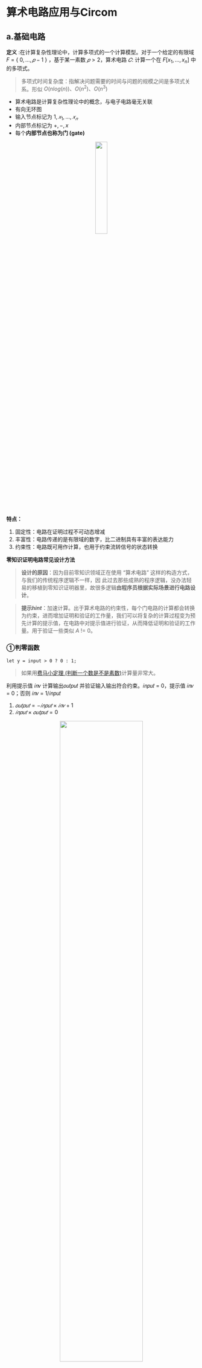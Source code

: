 # 算术电路应用与Circom

## a.基础电路

**定义** :在计算复杂性理论中，计算多项式的一个计算模型。对于一个给定的有限域 $F$ = { ${0, … , 𝑝 − 1}$ } ，基于某一素数 $𝑝 > 2$，算术电路 $𝐶$:  计算一个在 $F[x_1,...,x_n]$ 中的多项式。

> 多项式时间复杂度：指解决问题需要的时间与问题的规模之间是多项式关系。形似  $O(nlog(n))、O(n^2)、O(n^3)$

- 算术电路是计算复杂性理论中的概念，与电子电路毫无关联
- 有向无环图
- 输入节点标记为 $1, 𝑥_1, … , 𝑥_𝑛$
- 内部节点标记为 $+,-,x$
- 每个**内部节点也称为门 (gate)**

<div align=center>
<img src="https://github.com/DessertHeart/Dive-Into-Blockchain/assets/93460127/fcfe3568-f84a-4876-96cb-abccc054cc91" style="width:25%;">
</div>

**特点：**

1. 固定性：电路在证明过程不可动态增减
2. 丰富性：电路传递的是有限域的数字，比二进制具有丰富的表达能力
3. 约束性：电路既可用作计算，也用于约束流转信号的状态转换

**零知识证明电路常见设计方法**

> **设计的原因**：因为目前零知识领域正在使用 “算术电路” 这样的构造方式，与我们的传统程序逻辑不一样，因 此过去那些成熟的程序逻辑，没办法轻易的移植到零知识证明器里，故很多逻辑**由程序员根据实际场景进行电路设计**。

> **提示$hint$**：加速计算。出于算术电路的约束性，每个门电路的计算都会转换为约束，进而增加证明和验证的工作量，我们可以将复杂的计算过程变为预先计算的提示值，在电路中对提示值进行验证，从而降低证明和验证的工作量。用于验证一些类似 $A$ != 0。

### ①判零函数

`let y = input > 0 ? 0 : 1;`

> 如果用[费马小定理 (判断一个数是不是素数)](https://zhuanlan.zhihu.com/p/87611586)计算量非常大。

利用提示值 𝑖𝑛𝑣 计算输出𝑜𝑢𝑡𝑝𝑢𝑡 并验证输入输出符合约束。𝑖𝑛𝑝𝑢𝑡 = 0，提示值 𝑖𝑛𝑣 =  0；否则 𝑖𝑛𝑣 = 1/𝑖𝑛𝑝𝑢𝑡

1. $𝑜𝑢𝑡𝑝𝑢𝑡 = −𝑖𝑛𝑝𝑢𝑡 × 𝑖𝑛𝑣 + 1$
2. $𝑖𝑛𝑝𝑢𝑡 × 𝑜𝑢𝑡𝑝𝑢𝑡 = 0$

<div align=center>
<img src="https://github.com/DessertHeart/Dive-Into-Blockchain/assets/93460127/b1ddbda6-4372-491f-9d99-69b8bd7aa884" style="width:66%;">
</div>


```rust
pragma circom 2.1.4;

template IsZero () {
    signal input in;
    signal output out;

    signal inv <-- in == 0? 0: 1/in;

    // 1st hint: 注意要先给out赋值，才能用第二个约束
    out <== -in * inv + 1;
    // 2st hint
    0 === in * out;
}

template Main () {
    signal input in;
    signal output o;

    component iz = IsZero();
    iz.in <== in;

    o <== iz.out;
}

component main = Main();

/* INPUT = {
    "in": "0"
} */
```

> 附：利用判0方法实现判断两数是否相等

```rust
pragma circom 2.1.4;

template IsEqual () {
    signal input in[2];
    signal output out;

    component iz = IsZero();

    iz.in <== in[0] - in[1];

    out <== iz.out;
}

template Main () {
    signal input in[2];
    signal output o;

    component ie = IsEqual();
    (ie.in[0], ie.in[1])  <== (in[0], in[1]);

    o <== ie.out;
}

component main = Main();

/* INPUT = {
    "in": ["1", "2"]
} */
```

### ②选择

`let y = s ? (a + b) : (a * b);`

由于算术电路的丰富性，需对 𝑠 进行约束检查，然后利用一个二进制位 𝑠 作为计算有效性的选择开关。

1. $𝑠 × (1 − 𝑠) = 0$
2. $𝑦 = 𝑠 × 𝑎 + 𝑏 + 1 − 𝑠 × (𝑎 ⋅ 𝑏)$

> 附：输出out应该等于in[index], 如果 index 越界（不在 [0, nChoices) 中），out 应该是 0

```rust
pragma circom 2.1.4;

// 求和
template Sum(n) {
    signal input in[n];
    signal output out;

    signal sums[n];

    sums[0] <== in[0];

    for (var i = 1; i < n; i++) {
        sums[i] <== sums[i-1] + in[i];
    }

    out <== sums[n-1];
}


template Select (nChoices) {
    signal input in[nChoices];
    signal input index;
    signal output out;

    // index 越界（不在 [0, nChoices) 中），out 应该是 0
    // 254 < 256 = 2^8
    component lt = LessThan(8);
    lt.in[0] <== index;
    lt.in[1] <== nChoices;
    lt.out === 1;

    component sm = Sum(nChoices);
    component ie[nChoices];

    for (var i = 0; i < nChoices; i++) {
        ie[i] = IsEqual();
        ie[i].in[0] <== i;
        ie[i].in[1] <== index;

        // 约束：对应index
        sm.in[i] <== ie[i].out * in[i];
    }

    // 输出out应该等于in[index]
    // 期望返回：0 + 0 ... + item
    out <== sm.out;
}

template Main () {
    signal input in[2];
    signal input index;
    signal output o;

    component st = Select(2);
    (st.in[0], st.in[1], st.index) <== (in[0], in[1], index);

    o <== st.out;
}

component main = Main();

/* INPUT = {
    "in": ["6", "7"],
    "index" : 0
} */
```

### ③二进制化

由于算术电路的丰富性，输入均为有限域 $F$ 上的数字，将其转换为二进制表示，在很多方面（比如比较大小）都有很重要的作用。与传统思路不同地方在于，将数字转化为二进制的过程，实际上是利用 $hint$ 对已经转化好的数字做约束验证的过程。

`5 -> 101`

1. $𝑜𝑢𝑡_1 × (𝑜𝑢𝑡_1 − 1) = 0$
2. $𝑜𝑢𝑡_2 × (𝑜𝑢𝑡_2 − 1) = 0$
3. $𝑜𝑢𝑡_3 × (𝑜𝑢𝑡_3 − 1) = 0$
4. $𝑜𝑢𝑡_1 × 2^0 + 𝑜𝑢𝑡_2 × 2^1 + 𝑜𝑢𝑡_3 × 2^2 = 𝑖𝑛𝑝𝑢𝑡$

```rust
pragma circom 2.1.4;

template Num2Bit (nBits) {
    signal input in;
    signal output b[nBits];

    var acc;
    for (var i = 0; i < nBits; i++) {
        b[i] <-- in \ (2 ** i) % 2;
        // 1st hint
        0 === b[i] * (1 - b[i]);
        // binary -> decimal
        acc += b[i] * (2 ** i);
    }
    
    // 2rd hint
    in === acc;
}

template Main () {
    signal input in;
    signal output o;

    component n2b = Num2Bit(4);
    n2b.in <== in;

    o <== n2b.b[0];
}

component main = Main();

/* INPUT = {
    "in": "11"
} */
```

### ④比较

`let y = s1 > s2 ? 1 : 0;`

朴素想法是将两个数字相减，将结果二进制化后，根据符号位进行判断。但由于**数字均为二进制[群](https://zhuanlan.zhihu.com/p/524518825)元素，没有负数**（我们定义算术电路上的计算都是在素数有限域上的，计算结果如果为负数需要取模，进而变为正数，**有限域上无符号位的定义**），因此我们需要将数字加上最大值，然后二进制并取最高位，通过最高位来验证。

1. $𝑦 = 𝑠_1 + 2^𝑛 − 𝑠_2$ 
2. 𝑦 二进制化取**最高位**

> 其中，n需满足 $2^n$ 大于两个参数任一个，注意n是有最大值限制(素数域)

例如：输入分别为3和4， $𝑛 = 3，𝑦 = 3 + 2^3 − 4 = 7$ ，转为二进制： $7 = (0111)_2$ ，最高位为0

```rust
pragma circom 2.1.4;

template LessThan (n) {
    signal input in[2];
    signal output out;

    // 输入信号最多为252, 2^k -1
    assert(n < 252);

    // 取n
    component n2b = Num2Bit(n+1);
    n2b.in <== in[0] + (1<<n) - in[1];

    // 二进制取最高位, 1-的目的为 < 比较，本身为 > 比较
    out <== 1 - n2b.b[n];
}

template Main () {
    signal input in[2];
    signal output o;

    component lt = LessThan(2);
    (lt.in[0], lt.in[1]) <== (in[0], in[1]);

    o <== lt.out;
}

component main = Main();

/* INPUT = {
    "in": ["0", "1"]
} */
```

### ⑤循环

由于算术电路的固定性，电路只能设计为支持最大输入数量，根据实际输入数量的不同，利用选择器技术将部分计算功能关闭，以达到不同数量的循环功能。

```rust
for (let i = 0; i < N; i++) { 
	y += 1;
}
```

利用比较方法，为临时变量 $𝑠$ 赋值，后利用选择方法，分别启用循环中的计算，或恒等原值（即未启用）。

1. $𝑠 = 1, 𝑖 < 𝑛$，否则 $s = 0$
2. $𝑦 = 𝑠 × (𝑦 + 1) + (1 − 𝑠) × (𝑦)$

### ⑥交换

通过一个交换标识 $𝑠$ 来标记是否要交换两个输入

```rust
if (s) { 
	output1 = input2; 
	output2 = input1; 
} else { 
	output1 = input1; 
	output2 = input2; 
}
```

1. $𝑜𝑢𝑡𝑝𝑢𝑡_1 = (𝑖𝑛𝑝𝑢𝑡_2 − 𝑖𝑛𝑝𝑢𝑡_1) × 𝑠 + 𝑖𝑛𝑝𝑢𝑡_1$ 
2. $𝑜𝑢𝑡𝑝𝑢𝑡_2 = (𝑖𝑛𝑝𝑢𝑡_1 − 𝑖𝑛𝑝𝑢𝑡_2) × 𝑠 + 𝑖𝑛𝑝𝑢𝑡_2$

### ⑦逻辑

```rust
let y = a & b;
let y = !a;
let y = a | b;
let y = a ^ b;
```

逻辑运算可以通过简单的数学运算获得。 另外还需要使用类似于 $a × (1 − 𝑎) = 0$ 的方式检查二进制约束。

1. $y = 𝑎 × 𝑏$ 
2. $y = 1 − 𝑎$ 
3. $y = 1 − (1 − 𝑎) × (1 − 𝑏)$ 
4. $y = (𝑎 + 𝑏) − 2 ⋅ 𝑎 × 𝑏$

### ⑧排序（冒泡排序）

```rust
for (let i = 0; i <= array.length - 1; i++) {
  for (let j = 0; j < (array.length - i - 1); j++) {
    if (array[j] > array[j + 1]) {
    	swap(array[j], array[j + 1])
    }
  }
}
```

在算术电路上做排序，可以借用**排序网络**的概念，利用多个比较器形成排序网络进行排序。

<div align=center>
<img src="https://github.com/DessertHeart/Dive-Into-Blockchain/assets/93460127/44ffeacd-e697-47ba-abbc-6b4c941c67fd" style="width:60%;">
</div>


## b.复杂实用电路

### ①简单签名验证

1. **KeyGen → (sk, pk)** ： 选择一个随机密钥 sk 和对应的公钥 pk
2. **Sign(m, sk) → s** ： 给定消息 m 和密钥 sk，输出签名 s
3. **Verify(m, s, pk) → 1/0**  ：给定消息 m、签名 s 和公钥 pk，验证签名是否有效

```rust
pragma circom 2.1.4;

include "circomlib/poseidon.circom";

template Sk2Pk () {
    signal input sk;
    signal output pk;

    component p;
    // 用到Poseidon组建，包含哈希过程
    p = Poseidon(1);
    p.inputs[0] <== sk;
    pk <== p.out;
}

template Sign() {
    signal input sk;
    signal input pk;

    // 生成证据时，作为public参数输入一定要有对应message（即这里产生了关联，保证了有效）
    // 但实际没有约束message(电路中即多项式中是存在的，也作为了zkp的一部分)，实际prover是对pk <> sk的证明
    // verifier 只在乎计算过程, 不关心输入吧
    signal input m;

    component s2p;
    s2p = Sk2Pk();
    s2p.sk <== sk;
    s2p.pk === pk;
}

component main = Sign();

// 其中pk通过 `Sk2Pk()` 生成
/* INPUT = {
    "sk": "6",
    "pk": "4204312525841135841975512941763794313765175850880841168060295322266705003157",
    "m": "777"
} */
```

### ②简单群签名验证

1. **KeyGen → (ski, pki)** ： 为组中的每个成员选择一组随机的秘密密钥 sk 和相应的公钥 pk 
2. **GroupSign(m, ski, G) → s** ：给定消息 m 和密钥，输出组签名 s 
3. **GroupVerify(m, s, G) → 1/0** ： 给定消息 m、组签名 s 和组 G，验证签名是否来自组

```rust
template GroupSign(n) {
    signal input sk;
    signal input pk[n];
    // 注意实际没用到的signal，建议建立自约束，防止被优化掉
    signal input m;

    component s2p;
    s2p = Sk2Pk();
    s2p.sk <== sk;
    
    signal zoreChecker[n + 1];
    // 多个乘法, 检验是否等于组内某一个
    zoreChecker[0] <== 1;
    for (var i = 0; i < n; i++) {
        zoreChecker[i + 1] <== zoreChecker[i] * (s2p.pk - pk[i]);
    }

    zoreChecker[n] === 0;
}

component main = GroupSign(2);

// 其中pk通过 `Sk2Pk()` 生成
/* INPUT = {
    "sk": "6",
    "pk": ["4204312525841135841975512941763794313765175850880841168060295322266705003157", "7"],
    "m": "777"
} */
```

### ③merkle树验证

```rust
template Reorder () {
    signal input in[2];
    // switch
    signal input s;
    signal output out[2];

    // 约束为比特位
    s * (s - 1) === 0;

    // s == 0: out[0] == in[0]
    // s == 1: out[0] == in[1]
    // out[1]同理
    out[0] <== in[0] + s * (-in[0] + in[1]);
    out[1] <== in[1] + s * (-in[1] + in[0]);
}

template MerkleVerify (n) {
    signal input root;
    signal input leaf;
    signal input siblings[n];
    signal input pathIndex[n];

    signal hashes[n + 1];

    component reorder[n];
    component poseidon[n];
    hashes[0] <== leaf;

    for (var i = 0; i < n; i++) {
        // 1. 排序
        reorder[i] = Reorder();
        reorder[i].in[0] <== hashes[i];
        reorder[i].in[1] <== siblings[i];
        reorder[i].s <== pathIndex[i];

        // 2.哈希
        poseidon[i] = Poseidon(2);
        poseidon[i].inputs[0] <== reorder[i].out[0];
        poseidon[i].inputs[1] <== reorder[i].out[1];
        hashes[i + 1] <== poseidon[i].out;
    }

    // 约束验证
    hashes[n] === root;
}

component main { public [root, leaf] } = MerkleVerify(15);

/* INPUT = {
    "root": "12890874683796057475982638126021753466203617277177808903147539631297044918772",
    "leaf": "1355224352695827483975080807178260403365748530407",
    "siblings": [
        "1",
        "217234377348884654691879377518794323857294947151490278790710809376325639809",
        "18624361856574916496058203820366795950790078780687078257641649903530959943449",
        "19831903348221211061287449275113949495274937755341117892716020320428427983768",
        "5101361658164783800162950277964947086522384365207151283079909745362546177817",
        "11552819453851113656956689238827707323483753486799384854128595967739676085386",
        "10483540708739576660440356112223782712680507694971046950485797346645134034053",
        "7389929564247907165221817742923803467566552273918071630442219344496852141897",
        "6373467404037422198696850591961270197948259393735756505350173302460761391561",
        "14340012938942512497418634250250812329499499250184704496617019030530171289909",
        "10566235887680695760439252521824446945750533956882759130656396012316506290852",
        "14058207238811178801861080665931986752520779251556785412233046706263822020051",
        "1841804857146338876502603211473795482567574429038948082406470282797710112230",
        "6068974671277751946941356330314625335924522973707504316217201913831393258319",
        "10344803844228993379415834281058662700959138333457605334309913075063427817480"
    ],
    "pathIndex": [
        "1",
        "1",
        "1",
        "1",
        "1",
        "1",
        "1",
        "1",
        "1",
        "1",
        "1",
        "1",
        "1",
        "1",
        "1"
    ]
} */
```

## c.Circom

### ①理论与语法

[Circom](https://docs.circom.io/)是一个底层用rust实现的开源编译器，它可以编译用circom语言实现的电路circuit。它将circuit编译的结果以contraints的形式输出，这些constraints能被用于计算相应生成逻辑的proof。

> 在线编译器：https://zkrepl.dev/

**circom在整个过程中的逻辑关系：**

<div align=center>
<img src="https://github.com/DessertHeart/Dive-Into-Blockchain/assets/93460127/61c77b4b-b310-4d62-b90b-33506c907672" style="width:70%;">
</div>

**各文件的功用：**

- Circuit.circom：程序员编写的电路代码
- Input.json：输入，如public input
- PoT.ptau：proof tau，根据约束的**随机数**文件，约束越多，需要匹配的随机数的消耗越大
- Circuit.wasm：webassembly证明器
- Proving Key (.zkey)
- Verification Key (.vkey)
- Verifier.sol：solidity验证器（也可以是node.js服务端）



1. **circom** 编写电路代码

   > 从编程角度，仅仅这一步是需要开发者做的，后面两步均为编译器生成。其中写circom代码就像是在证明器里做验证器工作。
   >
   > 对比JS等语言的独特设计：1.中间过程值暴露 2.暴露出约束

2. 生成 **wtns+r1cs** 约束文件

3. 套用框架(groth16/plonk)生成**ZKP证据**与**solidity验证合约**

   > 实际ZK耗时点在这一步。PLONK模型比groth16的数学难题更简单，但是难题的难度不减，实际上在数学中这被认为是更好的选择。



### ②代码实践

**一定注意**，circom中有分**Konwn和[Unkonwns域](https://docs.circom.io/circom-language/circom-insight/unknowns/#control-flow)**，代码里面的 for/if 是生成电路用的，而非电路里的具体约束逻辑，电路逻辑中是没有for/if等一下的逻辑的，需要自己设计（对应电路基础中的案例）。

> 零知识证明电路二进制化设计，circom实现：

```c++
pragma circom 2.1.4;

include "circomlib/poseidon.circom";
// include "https://github.com/0xPARC/circom-secp256k1/blob/master/circuits/bigint.circom";

template Num2Bits (nBits) {
    signal input in;
    signal output b[nBits];

    var acc;
    for (var i = 0; i < nBits; i++) {
        // 注意“\”整除
        b[i] <-- (in \ 2 ** i) % 2;
        // 约束为0或1
        0 === b[i] * (1 - b[i]);
        // 累加器
        acc += b[i] * (2 ** i);
    }

    // 真正的电路就是“===”，作约束
    in === acc;
}

template Main () {
    signal input in;
    signal output out;

    // example
    component n2b = Num2Bits(4);
    n2b.in <== in;

    // 导出第0位
    // <== 等于 <-- + ===
    out <== n2b.b[0];
}

component main = Main();

/* INPUT = {
    "in": "11"
} */
```

### ③哈希算法比较

主流哈希算法的效率比较：

<div align=center>
<img src="https://github.com/DessertHeart/Dive-Into-Blockchain/assets/93460127/76a7d537-d73d-4337-b82c-c463965273c9" style="width:50%;">
</div>

其次，基于区块链的ZK实现，应选择**链上计算**和**电路计算**都高效的（对应到EVM上就是同时要考虑Gas Cost），更多请查看[这篇](https://ethresear.ch/t/gas-and-circuit-constraint-benchmarks-of-binary-and-quinary-incremental-merkle-trees-using-the-poseidon-hash-function/7446)。

| [Rank(Best to Worst)](https://twitter.com/RAILGUN_Project/status/1363686166734675968?s=20) |      ETH Gas Cost       |  ZK Circuit Constraint  |
| :----------------------------------------------------------: | :---------------------: | :---------------------: |
|                              1                               |        Keccak256        |  Poseidon T6(Quinary)   |
|                            **2**                             |         SHA256          | **Poseidon T3(Binary)** |
|                            **3**                             | **Poseidon T3(Binary)** |       MiMC Sponge       |
|                              4                               |  Poseidon T6(Quinary)   |        Keccak256        |
|                              5                               |       MiMC Sponge       |         SHA256          |


<div align=center>
<img src="https://github.com/DessertHeart/Dive-Into-Blockchain/assets/93460127/d80f2ce3-abb9-42bf-a6bb-fe1adada283b" style="width:30%;">
</div>


## d.应用ZK架构

### ①递归和组合

**递归**：递归使得复杂计算的证明可以**并行化**

**证明组合**：将来自**不同证明系统的子协议**嵌在一起。

1）递归技术：

<div align=center>
<img src="https://github.com/DessertHeart/Dive-Into-Blockchain/assets/93460127/2272aa4c-44c1-419e-8f36-932b017bbbc5" style="width:70%;">
</div>

**例：[IVC(Incrementally Verifiable  Computation)完全递归](https://www.cs.purdue.edu/homes/pvaliant/uniqueCS.pdf)**

> 如Plonky2、Nova算法，利用递归组合技术

策略：将 $𝑧_𝑛 = 𝐹^{(𝑛)} (𝑧_0; 𝑤_0, … , 𝑤_{𝑛−1})$ 分解为 $𝐹$ 的递归应用

<div align=center>
<img src="https://github.com/DessertHeart/Dive-Into-Blockchain/assets/93460127/7f535c8e-fb68-465f-85ac-782dc76e82bc" style="width:70%;">
</div>

**应用**：

- **每个区块可以常数时间内验证的区块链**：证据 $π$ 的递归引用前一次的（除了genesis），每次只需要验证最后一个证据可证明所有历史

<div align=center>
<img src="https://github.com/DessertHeart/Dive-Into-Blockchain/assets/93460127/bf6607f6-2442-4d9b-adbd-f82eff361e56" style="width:70%;">
</div>

- **可验证延迟函数[BBBF18]**：VDF做不到并行化，要一层一层算过去，O（n）。利用ZK可以做到数据计算+前面的证据是正确的，通过验证并行化，递归所有证据（这些证据不需要相同算法/框架算出，这里也是ZKML的一个应用点）后得到一个证据，只验证一个证据O(1)就可以验证全部。**目的是降低验证速度**（但计算复杂性可能会提升）

<div align=center>
<img src="https://github.com/DessertHeart/Dive-Into-Blockchain/assets/93460127/3870b408-634c-4284-b1e9-44ccc41ace9f" style="width:70%;">
</div>

2）组合技术：递归验证

|             | 快速证明器（证明的时间复杂度） | 小证据/快速验证器（证据空间复杂度） |
| :---------: | :----------------------------: | :---------------------------------: |
|  **STARK**  |            ✅ $O(n)$            |             ❌ $O(logn)$             |
| **Groth16** |            ❌ $O(n)$            |              ✅ $O(1)$               |

1. 利用STARK的快速证明特性，设计STARK电路

2. 生成中间大证据 $π_{STARK}$

3. 在SNARK (如上述 Groth16) 电路中，实现STARK验证器

   > 这里SNARK虽然是慢速证明器，但是要证明的内容是 $O(logn)$ 而非 $O(n)$ ，复杂度是降下来的

4. 生成最终小证据 $π_{SNARK}$

<div align=center>
<img src="https://github.com/DessertHeart/Dive-Into-Blockchain/assets/93460127/0710f799-89d3-44c8-a9a9-5b63e732afec" style="width:70%;">
</div>

**应用**：

- **可链接的提交与证明**：zkSNARKs Portfolio(proof gadgets)

  > legoSNARKs[CFQ19]

  类似Pedersen承诺(2.2.a章节)的 ”同态性“，期望通过数学构造的方式，根据不同逻辑复杂性，选择不同的证明器，然后高效的把所有证据合在一起达成一个证据。

  <div align=center>
  <img src="https://github.com/DessertHeart/Dive-Into-Blockchain/assets/93460127/8cb7dd07-b29a-444a-88f8-791b82984f19" style="width:45%;">
  </div>


### ②[零知识数据市场](https://github.com/nulven/EthDataMarketplace)

> 应用实例：Dark Forest 创建的 [NightMarket](https://nightmart.xyz/) 

传统数据市场模式：Escrow第三方托管，而在依赖区块链的透明网络的市场交易过程中，如何做到不对其他人透露信息的情况下完成交易？解决方案（简单实现）：

> 现在有一个场景，拥有资金的Bob，想从拥有信息的Alice手中购买信息

1. $Alice$ 使用 $Bob$ 的公钥加密数据并加以发布。
2. 同时，$Alice$ 还需要发布 $zkSNARK$ 证据，证明该密文是使用 $Bob$ 的公钥正确加密的数据。 

只有当 $zkSNARK$ 证据被验证后，智能合约才会向 $Alice$ 释放资金。过程中涉及到的参数如下所示

公共输入：

- 买方(Bob)公钥 $pk$ 
- 密文 $c$ 
- 承诺 $h$ 

私密输入： 

- 隐私数据 $s$ 

证明：

- $Hash(s) = h$ 
- $Enc(s, pk) = c$

### ③[ZKML](https://github.com/zkonduit/ezkl)

神经网络是一个函数，ZKSNARKs本身也是一个函数，可以将其放到ZKSNARKs中。

**应用实例一**：可验证计算

> 场景：希望通过 LLM(大语言模型) 来进行案件审批/专家建议与推断，而模型本身并非是公开的 (e.g.CloseAI）
>
> 由谁来运行模型？如何验证结果的正确性？

在任何案例开始之前：LLM 承诺模型 $（Model_Commit) = C$

公共输入： 

- 输入 $x$ 
- 模型声明的输出 $y$ 
- 模型承诺 $C$ 

隐私输入： 

- 模型 $M$ 

证明： 

- $M(x) = y$ 
- $commit(M) = C$

**应用实例二**：零知识生物识别 ZK Biometrics （e.g. [Worldcoin](https://worldcoin.org/)）

> 场景：生物识别认证目前只有在大型机构存储，如何在不泄露个人隐私的情况下，实现公共生物识别数据认证？

<div align=center>
<img src="https://github.com/DessertHeart/Dive-Into-Blockchain/assets/93460127/90cb5ea5-c0f9-4425-a66e-5c0e1b9b3cae" style="width:60%;">
</div>

### ④未来方向

- **基准测试**
  - 多项式承诺基准测试：不同框架下对方法实现不完善，比如在hash函数方面
  - ZKP编译器优化：如circom检查比较少
- **库、标准、开发工具**
  - 如legoSNARKs在做的
  - 能否为递归/组合策略定义高级API
- **安全分析**
  - 理论安全，公式/代码角度的安全需要保证
  - 递归组合的安全性：需要更强的知识提取器（必须在每个递归步骤中都成功）
  - 利用统一框架简化分析

## e.应用ZK实例

### ①Group Membership

> Nullifiers：无效化参数，使用户无法匿名地执行两次相同操作（注意并不和投票人关联，即只知道投过票不知道谁投的）

<div align=center>
<img src="https://github.com/DessertHeart/Dive-Into-Blockchain/assets/93460127/c6934baa-cb53-496c-adb9-427aba90e27a" style="width:30%;">
</div>

- **无Nullifiers**

  > Spec1：[zkMessage](https://zkmessage.xyz/)：通过每条消息附带的 zk 成员证明，代表一个群组发布消息。

  - step1：注册阶段

    User 生成 hash(9j...46)=75...gk 其中的**秘密字符串**：9j...46，公开的是哈希，存入Database

  - step2：发消息阶段，message="hi"

    > 具体circom实现见算术电路应用的群签名部分

    **prove**(9j...46, [75...gk, ...(database所有成员的公开变量hash)], “hi”)

  *弊端：需要将secret字段传入，即使是隐私变量*

  > Spec2 ：[heyanon](https://twitter.com/heyanonxyz)：公私钥对的签名代替存入secret

- **有Nullifiers**

  > Spec3 ：[Semaphore](https://semaphore.appliedzkp.org/)：证明哈希列表中的成员身份，包含id commitment, nullifier, [trapdoor](陷门，是私有的。陷门函数：正向计算是很容易的，但若要有效的执行反向计算则必须要知道一些secret/key/knowledge/trapdoor)

  - step1：注册阶段

    user 以哈希身份加入： hash(nullifier, trapdoor)，nullifier, trapdoor 是私有的，存入数据库的只有hash本身，数据库内可用merkle tree 构建

  - step2：发消息阶段(对问题 “Does pineapple belong on pizza?” 投票)

    **prove**(merkle_root=0x59..., “Yes” , “Does...”, nullifier1, trapdoor1, merkle_path)

  > Spec4 ：[tornado cash](https://ipfs.io/ipns/tornadocash.eth/)：通过每次提款附加一个zk成员身份证明和一个nullifier，实现向匿名账户发送资金
  >
  > 混币器Coin Mixer：同Mixer币需要等额，无区分度；不同额度不同Mixer（有的交易所会全链路检查，不接受tornado cash出的钱，不过现在tornado cash提供一个证据，帮助用户出据全链路证明合法）

  - 存款阶段

    User 发送 1 eth 并 hash(**nullifier** | **secret**，入merkle tree

    > secret：辅助提款信息，存款人私下生成secret时已经定住了，但不一定与user address相同

  - 提款阶段

    <div align=center>
    <img src="https://github.com/DessertHeart/Dive-Into-Blockchain/assets/93460127/3bcd4896-c777-489b-9783-2efba3b93011" style="width:30%;">
    </div>

    user链下操作：**prove**(merkle_root=0x59..., **recipient_pk**=0x7ab89.., **nullifier**, **secret**, merkle_path1)

    *注意：要保证匿名传入与接受不对称，需要传入接受者地址，该地址是融入zk电路中的，frontrun没有用*

    <div align=center>
    <img src="https://github.com/DessertHeart/Dive-Into-Blockchain/assets/93460127/ae0b2e91-a420-493a-ae30-891b643f1eb1" style="width:35%;">
    </div>


  > Spec5 ：[Stealthdrop](https://stealthdrop.xyz/)：通过每次提款附加一个zk成员身份证明和一个nullifier，向无关联账户 (unlinked account)申领空投
  >
  > ***注意：存在bug**

  <div align=center>
  <img src="https://github.com/DessertHeart/Dive-Into-Blockchain/assets/93460127/bb0a3257-4bba-4ee2-addc-3c22540301c7" style="width:60%;">
  </div>


  - **BUG**：如图所示，nullifier_hash = hash(signature_of_message)。而**ECDSA为非确定性签名**，会依赖一个随机数从而使**不同随机数对应不同签名**，而nullifier是签名的哈希，自然每次都是不同的nullifier，可以无限领取空投。

    > 即使是用确定性签名，也**不可行**。
    >
    > 确定性签名：**通过一个 “数K“ 代替了随机数**，且通过数学难题使得无法通过签名反推出私钥，以保证安全性。但在此处仍不可行，因为换一个数K签名仍然有效，该数是可以更换的，故而验证方仍然无法辨别。

  - **解决方案**：传入Private Key 而非 Signature，但更好的是：基于用户私钥的确定性函数， 该函数可以仅通过用户的公钥进行验证， 并保持其匿名，例如通过secret key算出群上面的元素 $hash(message, public key)^{secret key} => DDH-VRF$ （Decisional Diffie–Hellman Verifiable Random Function ）

- **其他范例：zk-Email**

  不公开邮件内容证明我收到过某封邮件

  [DKIM](https://dmarcly.com/blog/zh-CN/dkim-faqs-frequently-asked-questions)：域名运营者 (邮件服务器) 的来操作，与用户无关。此外，这仅仅是域名层面的过滤，是不会对内容进行过滤

  <div align=center>
  <img src="https://github.com/DessertHeart/Dive-Into-Blockchain/assets/93460127/f8d06466-ac83-4e78-a15e-d2feb78f1dc1" style="width:60%;">
  </div>


  应用：

  1. **匿名KYC**：即证明收到了如Binance的有效KYC电子邮件，以证明是人类但不暴露个人隐私信息
  2. **银行余额认证**：通过中心化银行账户余额电子邮件，证明您的银行账户中有X元

  ……

### ②Dark Forest

一款MMO（大型多人在线游戏类型）游戏，也是第一个**全链游戏**，是一个以太坊智能合约，具有**无许可的互操作性**。故而有很多开发的 **“插件”** （如著名的代理hash插件 remote explorer）可以接入。

**[游戏构造](https://blog.zkga.me/df-init-circuit)：**

> 每个玩家都在一个大的二维网格上（高亮部分即有活动）

1. **玩家状态**

   - 公共状态：拥有哪些公共地址，谁拥有它们以及它们的人口数量

   - 私有状态：玩家行星的私有地址 $(x, y)$ 

   对于位置 $(x,y)$，$hash(x,y)$ 是该位置的**公共地址**，这些**坐标本身**是该位置的**私有地址**。

   当 $hash(x,y)$ < `DIFFICULTY_THRESHOLD` (该值的大小，决定了星球的大小)时，位置 $(x,y)$ 上有适合居住的星球。如果不满足，则该空间是空的，由玩家控制的单位仅存在于玩家拥有的星球上

2. **玩家行为**

   - 探索 (初始化)

     星球有两种 “资源”：人口和矿。两个参数都会缓慢增长但是有上限，拥有足够的 "矿" 可以升级星球。

     $zkProof$ : 证明我知道某坐标 $(x,y)$ ，使得

     - $hash(x, y) = planetId$ 

     - $𝑥^2 + 𝑦^2 < 𝑐𝑙𝑎𝑖𝑚𝑒𝑑𝐷𝑖𝑠𝑡^2$

       > $planetId$ ：星球坐标的 $hash$ ，即 $hash(x, y)$
       >
       > $𝑐𝑙𝑎𝑖𝑚𝑒𝑑𝐷𝑖𝑠𝑡$ ：该星球位置到坐标原点 $(0,0)$ 的距离

   - 占领 (移动)

     移动的同时可以指明携带的资源，如果携带的人员超过该星球的人口，说明可以攻占星球，但需支付一些费用，具体取决于两个星球之间的**最大距离**，星球间移动存在移动速度。

     $zkProof$ : 为了在不公开星球坐标的情况，还能证明星球的移动正确，我知道某坐标 $(x_1, y_1)$ 和 $(x_2, y_2)$ ，使得

     - $hash(x_1, y_1) = fromPlanetId$

     - $hash(x_2, y_2) = toPlanetId$

     - $x_2^2 + y_2^2 < worldRadius^2$

     - $(x_1-x_2)^2 + (y_1-y_2)^2 < distMax^2$

       > $distMax$ : 星球间最大距离
       >
       > $worldRadius$ :整个宇宙坐标的最大半径，即检查这两个星球是否 “在边界内” 
